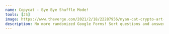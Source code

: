 ```yaml
---
name: Copycat - Bye Bye Shuffle Mode!
tools: [JS]
image: https://www.theverge.com/2021/2/18/22287956/nyan-cat-crypto-art-foundation-nft-sale-chris-torres
description: No more randomized Google Forms! Sort questions and answers lexicographically. Connect with your friends and cheating turns to be easy as pie.
---
```

